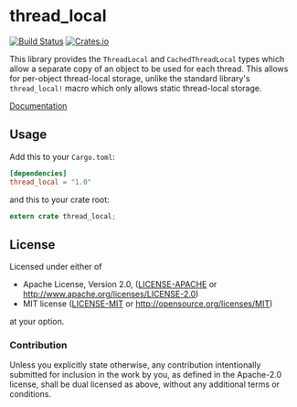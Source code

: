 thread_local
============

[![Build Status](https://travis-ci.org/Amanieu/thread_local-rs.svg?branch=master)](https://travis-ci.org/Amanieu/thread_local-rs) [![Crates.io](https://img.shields.io/crates/v/thread_local.svg)](https://crates.io/crates/thread_local)

This library provides the `ThreadLocal` and `CachedThreadLocal` types which
allow a separate copy of an object to be used for each thread. This allows for
per-object thread-local storage, unlike the standard library's `thread_local!`
macro which only allows static thread-local storage.

[Documentation](https://amanieu.github.io/thread_local-rs/thread_local/index.html)

## Usage

Add this to your `Cargo.toml`:

```toml
[dependencies]
thread_local = "1.0"
```

and this to your crate root:

```rust
extern crate thread_local;
```

## License

Licensed under either of

 * Apache License, Version 2.0, ([LICENSE-APACHE](LICENSE-APACHE) or http://www.apache.org/licenses/LICENSE-2.0)
 * MIT license ([LICENSE-MIT](LICENSE-MIT) or http://opensource.org/licenses/MIT)

at your option.

### Contribution

Unless you explicitly state otherwise, any contribution intentionally submitted
for inclusion in the work by you, as defined in the Apache-2.0 license, shall be dual licensed as above, without any
additional terms or conditions.

